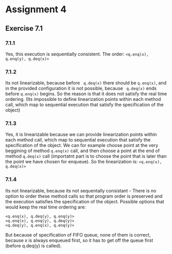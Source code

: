 # Assignment 4
 ## Exercise 7.1
 ### 7.1.1
 Yes, this execution is sequentially consistent. The order:
 ```<q.enq(x), q.enq(y), q.deq(x)>```
 ### 7.1.2
 Its not linearizable, because before ``` q.deq(x)``` there should be ```q.enq(x)```, and in the provided configuration it is not possible, because ``` q.deq(x)``` ends before ```q.enq(x)``` begins. So the reason is that it does not satisfy the real time ordering. (Its impossible to define linearization points within each method call, which map to 
 sequential execution that satisfy the specification of the object)

 ### 7.1.3
 Yes, it is linearizable because we can provide linearization points within each method call, which map to sequential execution that satisfy the specification of the object.
 We can for example choose point at the very beggining of method ```q.enq(x)``` call, and then choose a point at the end of method ```q.deq(x)``` call (importatnt part is to choose the point that is later than the point we have chosen for enqueue). So the linearization is:
 ```<q.enq(x), q.deq(x)>```

 ### 7.1.4
 Its not linearizable, because its not sequentally consistant - There is no option to order these method calls so that program order is preserved and the execution satisfies the specification of the object. Possible options that would keep the real time ordering are:
 ```
 <q.enq(x), q.deq(y), q.enq(y)> 
 <q.enq(x), q.enq(y), q.deq(y)>
 <q.deq(y), q.enq(x), q.enq(y)>
 ```
But because of specification of FIFO queue, none of them is correct, because x is always enqueued first, so it has to get off the queue first (before q.deq(y) is called).